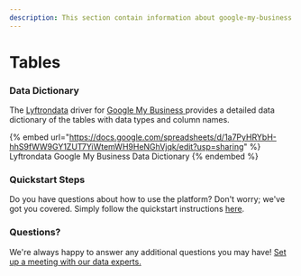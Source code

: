 ```yaml
---
description: This section contain information about google-my-business connector tables information
---
```


# Tables

### Data Dictionary

The [Lyftrondata](https://www.lyftrondata.com/) driver for [Google My Business](https://www.lyftrondata.com/integration/google-my-business/)[ ](https://www.lyftrondata.com/integration/google-my-business/)provides a detailed data dictionary of the tables with data types and column names.

{% embed url="https://docs.google.com/spreadsheets/d/1a7PyHRYbH-hhS9fWW9GY1ZUT7YiWtemWH9HeNGhVjqk/edit?usp=sharing" %}
Lyftrondata Google My Business Data Dictionary
{% endembed %}

### Quickstart Steps

Do you have questions about how to use the platform? Don't worry; we've got you covered. Simply follow the quickstart instructions [here](../../../../quickstart-steps.md).

### Questions? <a href="#questions" id="questions"></a>

We're always happy to answer any additional questions you may have! [Set up a meeting with our data experts.](https://www.lyftrondata.com/book-a-meeting/)

